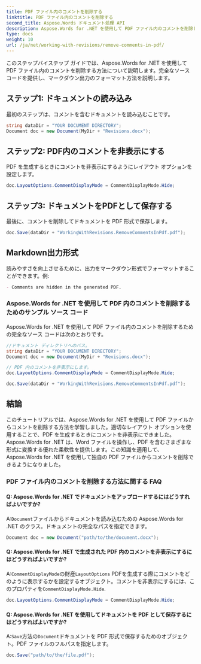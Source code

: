```yaml
---
title: PDF ファイル内のコメントを削除する
linktitle: PDF ファイル内のコメントを削除する
second_title: Aspose.Words ドキュメント処理 API
description: Aspose.Words for .NET を使用して PDF ファイル内のコメントを削除します。
type: docs
weight: 10
url: /ja/net/working-with-revisions/remove-comments-in-pdf/
---
```


このステップバイステップ ガイドでは、Aspose.Words for .NET を使用して PDF ファイル内のコメントを削除する方法について説明します。完全なソース コードを提供し、マークダウン出力のフォーマット方法を説明します。

## ステップ1: ドキュメントの読み込み

最初のステップは、コメントを含むドキュメントを読み込むことです。

```csharp
string dataDir = "YOUR DOCUMENT DIRECTORY";
Document doc = new Document(MyDir + "Revisions.docx");
```

## ステップ2: PDF内のコメントを非表示にする

PDF を生成するときにコメントを非表示にするようにレイアウト オプションを設定します。

```csharp
doc.LayoutOptions.CommentDisplayMode = CommentDisplayMode.Hide;
```

## ステップ3: ドキュメントをPDFとして保存する

最後に、コメントを削除してドキュメントを PDF 形式で保存します。

```csharp
doc.Save(dataDir + "WorkingWithRevisions.RemoveCommentsInPdf.pdf");
```

## Markdown出力形式

読みやすさを向上させるために、出力をマークダウン形式でフォーマットすることができます。例:

```markdown
- Comments are hidden in the generated PDF.
```

### Aspose.Words for .NET を使用して PDF 内のコメントを削除するためのサンプル ソース コード

Aspose.Words for .NET を使用して PDF ファイル内のコメントを削除するための完全なソース コードは次のとおりです。

```csharp
//ドキュメント ディレクトリへのパス。
string dataDir = "YOUR DOCUMENT DIRECTORY";
Document doc = new Document(MyDir + "Revisions.docx");

// PDF 内のコメントを非表示にします。
doc.LayoutOptions.CommentDisplayMode = CommentDisplayMode.Hide;

doc.Save(dataDir + "WorkingWithRevisions.RemoveCommentsInPdf.pdf");
```

## 結論

このチュートリアルでは、Aspose.Words for .NET を使用して PDF ファイルからコメントを削除する方法を学習しました。適切なレイアウト オプションを使用することで、PDF を生成するときにコメントを非表示にできました。Aspose.Words for .NET は、Word ファイルを操作し、PDF を含むさまざまな形式に変換する優れた柔軟性を提供します。この知識を適用して、Aspose.Words for .NET を使用して独自の PDF ファイルからコメントを削除できるようになりました。

### PDF ファイル内のコメントを削除する方法に関する FAQ

#### Q: Aspose.Words for .NET でドキュメントをアップロードするにはどうすればよいですか?

 A:`Document`ファイルからドキュメントを読み込むための Aspose.Words for .NET のクラス。ドキュメントの完全なパスを指定できます。

```csharp
Document doc = new Document("path/to/the/document.docx");
```

#### Q: Aspose.Words for .NET で生成された PDF 内のコメントを非表示にするにはどうすればよいですか?

 A:`CommentDisplayMode`の財産`LayoutOptions` PDFを生成する際にコメントをどのように表示するかを設定するオブジェクト。コメントを非表示にするには、このプロパティを`CommentDisplayMode.Hide`.

```csharp
doc.LayoutOptions.CommentDisplayMode = CommentDisplayMode.Hide;
```

#### Q: Aspose.Words for .NET を使用してドキュメントを PDF として保存するにはどうすればよいですか?

 A:`Save`方法の`Document`ドキュメントを PDF 形式で保存するためのオブジェクト。PDF ファイルのフルパスを指定します。

```csharp
doc.Save("path/to/the/file.pdf");
```